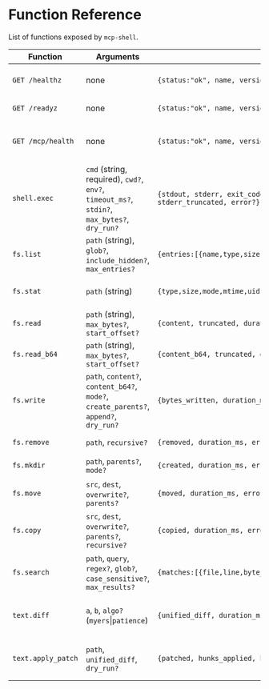 # Function Reference

List of functions exposed by `mcp-shell`.

| Function | Arguments | Output | Description |
| --- | --- | --- | --- |
| `GET /healthz` | none | `{status:"ok", name, version, uptime}` | Basic liveness probe |
| `GET /readyz` | none | `{status:"ok", name, version, uptime}` | Readiness probe |
| `GET /mcp/health` | none | `{status:"ok", name, version, uptime}` | MCP-native health endpoint |
| `shell.exec` | `cmd` (string, required), `cwd?`, `env?`, `timeout_ms?`, `stdin?`, `max_bytes?`, `dry_run?` | `{stdout, stderr, exit_code, duration_ms, stdout_truncated, stderr_truncated, error?}` | Execute a shell command in the container |
| `fs.list` | `path` (string), `glob?`, `include_hidden?`, `max_entries?` | `{entries:[{name,type,size,mtime,mode}], duration_ms, error?}` | List directory entries |
| `fs.stat` | `path` (string) | `{type,size,mode,mtime,uid,gid,symlink_target?,duration_ms,error?}` | File or directory metadata |
| `fs.read` | `path` (string), `max_bytes?`, `start_offset?` | `{content, truncated, duration_ms, error?}` | Read UTF-8 text file |
| `fs.read_b64` | `path` (string), `max_bytes?`, `start_offset?` | `{content_b64, truncated, duration_ms, error?}` | Read file as base64 |
| `fs.write` | `path`, `content?`, `content_b64?`, `mode?`, `create_parents?`, `append?`, `dry_run?` | `{bytes_written, duration_ms, error?}` | Write a file |
| `fs.remove` | `path`, `recursive?` | `{removed, duration_ms, error?}` | Remove file or directory |
| `fs.mkdir` | `path`, `parents?`, `mode?` | `{created, duration_ms, error?}` | Create directory |
| `fs.move` | `src`, `dest`, `overwrite?`, `parents?` | `{moved, duration_ms, error?}` | Move or rename a file |
| `fs.copy` | `src`, `dest`, `overwrite?`, `parents?`, `recursive?` | `{copied, duration_ms, error?}` | Copy a file or directory |
| `fs.search` | `path`, `query`, `regex?`, `glob?`, `case_sensitive?`, `max_results?` | `{matches:[{file,line,byte_offset,preview}], duration_ms, error?}` | Search file contents using ripgrep |
| `text.diff` | `a`, `b`, `algo?` (`myers`\|`patience`) | `{unified_diff, duration_ms, error?}` | Compute unified diff between two strings |
| `text.apply_patch` | `path`, `unified_diff`, `dry_run?` | `{patched, hunks_applied, hunks_failed, duration_ms, error?}` | Apply a unified diff patch to a file |
